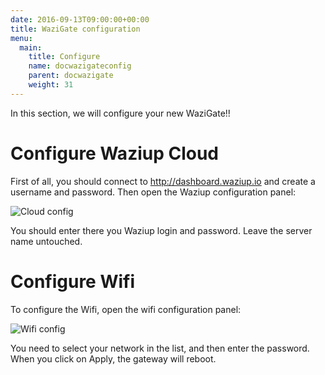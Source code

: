 ```yaml
---
date: 2016-09-13T09:00:00+00:00
title: WaziGate configuration 
menu:
  main:
    title: Configure
    name: docwazigateconfig
    parent: docwazigate
    weight: 31
---
```


In this section, we will configure your new WaziGate!!

Configure Waziup Cloud
======================

First of all, you should connect to http://dashboard.waziup.io and create a username and password. Then open the Waziup configuration panel:

![Cloud config](../images/CloudConfig.png)

You should enter there you Waziup login and password.
Leave the server name untouched.

Configure Wifi
==============

To configure the Wifi, open the wifi configuration panel:

![Wifi config](../images/WifiConfig.png)

You need to select your network in the list, and then enter the password.
When you click on Apply, the gateway will reboot.

